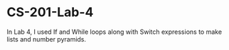 # CS-201-Lab-4
In Lab 4, I used If and While loops along with Switch expressions to make lists and number pyramids.
